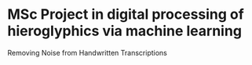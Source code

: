 # MSc Project in digital processing of hieroglyphics via machine learning
Removing Noise from Handwritten Transcriptions
